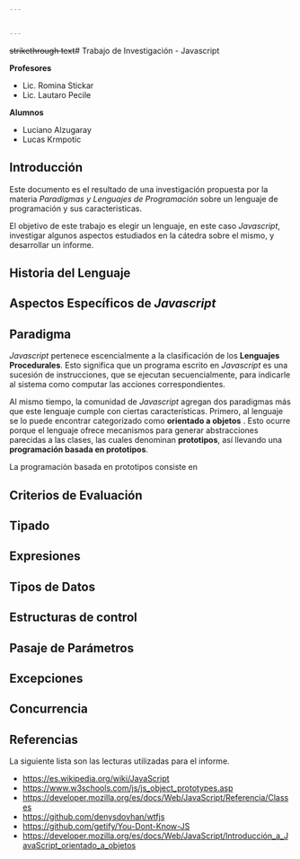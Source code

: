 ```yaml
---


---
```


<p><s>strikethrough text</s># Trabajo de Investigación - Javascript</p>
<p><strong>Profesores</strong></p>
<ul>
<li>Lic. Romina Stickar</li>
<li>Lic. Lautaro Pecile</li>
</ul>
<p><strong>Alumnos</strong></p>
<ul>
<li>Luciano Alzugaray</li>
<li>Lucas Krmpotic</li>
</ul>
<h2 id="introducción">Introducción</h2>
<p>Este documento es el resultado de una investigación propuesta por la materia <em>Paradigmas y Lenguajes de Programación</em> sobre un lenguaje de programación y sus caracteristicas.</p>
<p>El objetivo de este trabajo es elegir un lenguaje, en este caso <em>Javascript</em>, investigar algunos aspectos estudiados en la cátedra sobre el mismo, y desarrollar un informe.</p>
<h2 id="historia-del-lenguaje">Historia del Lenguaje</h2>
<h2 id="aspectos-específicos-de-javascript">Aspectos Específicos de <em>Javascript</em></h2>
<h2 id="paradigma">Paradigma</h2>
<p><em>Javascript</em> pertenece escencialmente a la clasificación de los <strong>Lenguajes Procedurales</strong>. Esto significa que un programa escrito en <em>Javascript</em>  es una sucesión de instrucciones, que se ejecutan secuencialmente, para indicarle al sistema como computar las acciones correspondientes.</p>
<p>Al mismo tiempo, la comunidad de <em>Javascript</em> agregan dos paradigmas más que este lenguaje cumple con ciertas características. Primero, al lenguaje se lo puede encontrar categorizado como <strong>orientado a objetos</strong> . Esto ocurre porque el lenguaje ofrece mecanismos para generar abstracciones parecidas a las clases, las cuales denominan <strong>prototipos</strong>, así  llevando una <strong>programación basada en prototipos</strong>.</p>
<p>La programación basada en prototipos consiste en</p>
<h2 id="criterios-de-evaluación">Criterios de Evaluación</h2>
<h2 id="tipado">Tipado</h2>
<h2 id="expresiones">Expresiones</h2>
<h2 id="tipos-de-datos">Tipos de Datos</h2>
<h2 id="estructuras-de-control">Estructuras de control</h2>
<h2 id="pasaje-de-parámetros">Pasaje de Parámetros</h2>
<h2 id="excepciones">Excepciones</h2>
<h2 id="concurrencia">Concurrencia</h2>
<h2 id="referencias">Referencias</h2>
<p>La siguiente lista son las lecturas utilizadas para el informe.</p>
<ul>
<li><a href="https://es.wikipedia.org/wiki/JavaScript">https://es.wikipedia.org/wiki/JavaScript</a></li>
<li><a href="https://www.w3schools.com/js/js_object_prototypes.asp">https://www.w3schools.com/js/js_object_prototypes.asp</a></li>
<li><a href="https://developer.mozilla.org/es/docs/Web/JavaScript/Referencia/Classes">https://developer.mozilla.org/es/docs/Web/JavaScript/Referencia/Classes</a></li>
<li><a href="https://github.com/denysdovhan/wtfjs">https://github.com/denysdovhan/wtfjs</a></li>
<li><a href="https://github.com/getify/You-Dont-Know-JS">https://github.com/getify/You-Dont-Know-JS</a></li>
<li><a href="https://developer.mozilla.org/es/docs/Web/JavaScript/Introducci%C3%B3n_a_JavaScript_orientado_a_objetos">https://developer.mozilla.org/es/docs/Web/JavaScript/Introducción_a_JavaScript_orientado_a_objetos</a></li>
</ul>

